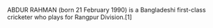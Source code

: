 ABDUR RAHMAN (born 21 February 1990) is a Bangladeshi first-class cricketer who plays for Rangpur Division.[1]
